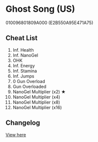 # Ghost Song (US)
010096801809A000 (E2B550A95E471A75)

## Cheat List
1. Inf. Health
1. Inf. NanoGel
1. OHK
1. Inf. Energy
1. Inf. Stamina
1. Inf. Jumps
1. 0 Gun Overload
1. Gun Overloaded
1. NanoGel Multiplier (x2) ★
1. NanoGel Multiplier (x4)
1. NanoGel Multiplier (x8)
1. NanoGel Multiplier (x16)

## Changelog
[View here](./CHANGELOG.md)